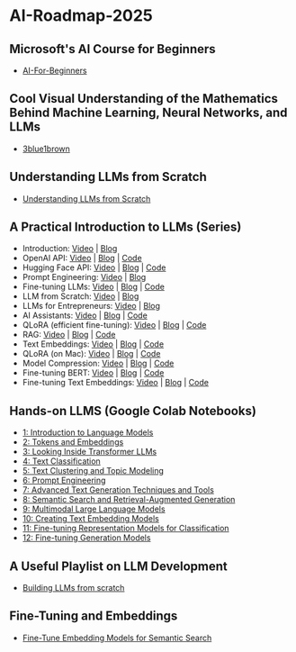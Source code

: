 # AI-Roadmap-2025

## Microsoft's AI Course for Beginners
- [AI-For-Beginners](https://github.com/microsoft/AI-For-Beginners)

## Cool Visual Understanding of the Mathematics Behind Machine Learning, Neural Networks, and LLMs
- [3blue1brown](https://www.3blue1brown.com/topics/neural-networks)

## Understanding LLMs from Scratch
- [Understanding LLMs from Scratch](https://towardsdatascience.com/understanding-llms-from-scratch-using-middle-school-math-e602d27ec876/)

## A Practical Introduction to LLMs (Series)
- Introduction: [Video](https://youtu.be/tFHeUSJAYbE?si=hBFH1g7OAAeORf32) | [Blog](https://towardsdatascience.com/a-practical-introduction-to-llms-65194dda1148)
- OpenAI API: [Video](https://youtu.be/czvVibB2lRA?si=Ix2t3v99M8gH_dND) | [Blog](https://towardsdatascience.com/cracking-open-the-openai-python-api-230e4cae7971) | [Code](https://github.com/ShawhinT/YouTube-Blog/tree/main/LLMs/openai-api)
- Hugging Face API: [Video](https://youtu.be/jan07gloaRg?si=8ZLUUsnQTnAZ9yIp) | [Blog](https://towardsdatascience.com/cracking-open-the-hugging-face-transformers-library-350aa0ef0161) | [Code](https://github.com/ShawhinT/YouTube-Blog/tree/main/LLMs/hugging-face)
- Prompt Engineering: [Video](https://youtu.be/0cf7vzM_dZ0?si=8DTaPnYUIhvGNGii) | [Blog](https://towardsdatascience.com/prompt-engineering-how-to-trick-ai-into-solving-your-problems-7ce1ed3b553f)
- Fine-tuning LLMs: [Video](https://youtu.be/eC6Hd1hFvos?si=Ffz1Kddv-6SvOLa7) | [Blog](https://towardsdatascience.com/fine-tuning-large-language-models-llms-23473d763b91) | [Code](https://github.com/ShawhinT/YouTube-Blog/tree/main/LLMs/fine-tuning)
- LLM from Scratch: [Video](https://youtu.be/ZLbVdvOoTKM?si=6AY7kAxcYMcxRznp) | [Blog](https://towardsdatascience.com/how-to-build-an-llm-from-scratch-8c477768f1f9)
- LLMs for Entrepreneurs: [Video](https://youtu.be/nq6Td5aUZpE?si=V6JDHwEzFQ48piS6) | [Blog](https://medium.com/the-data-entrepreneurs/a-data-entrepreneurs-guide-to-llms-af629a088a6f)
- AI Assistants: [Video](https://youtu.be/4RAvJt3fWoI?si=MxM6wIFt7MjBigG5) | [Blog](https://towardsdatascience.com/how-to-build-an-ai-assistant-with-openai-python-8b3b5a636f69) | [Code](https://github.com/ShawhinT/YouTube-Blog/tree/main/LLMs/ai-assistant-openai)
- QLoRA (efficient fine-tuning): [Video](https://youtu.be/XpoKB3usmKc?si=CW_Pjup1eXoNxFrK) | [Blog](https://towardsdatascience.com/qlora-how-to-fine-tune-an-llm-on-a-single-gpu-4e44d6b5be32) | [Code](https://github.com/ShawhinT/YouTube-Blog/tree/main/LLMs/qlora)
- RAG: [Video](https://youtu.be/Ylz779Op9Pw?si=D78JVlKwaSfGGAEo) | [Blog](https://towardsdatascience.com/how-to-improve-llms-with-rag-abdc132f76ac) | [Code](https://github.com/ShawhinT/YouTube-Blog/tree/main/LLMs/rag)
- Text Embeddings: [Video](https://youtu.be/sNa_uiqSlJo?si=ptKj_5a3YdL1eIFN) | [Blog](https://towardsdatascience.com/text-embeddings-classification-and-semantic-search-8291746220be) | [Code](https://github.com/ShawhinT/YouTube-Blog/tree/main/LLMs/text-embeddings)
- QLoRA (on Mac): [Video](https://youtu.be/3PIqhdRzhxE) | [Blog](https://towardsdatascience.com/local-llm-fine-tuning-on-mac-m1-16gb-f59f4f598be7) | [Code](https://github.com/ShawhinT/YouTube-Blog/tree/main/LLMs/qlora-mlx)
- Model Compression: [Video](https://youtu.be/FLkUOkeMd5M) | [Blog](https://towardsdatascience.com/compressing-large-language-models-llms-9f406eea5b5e) | [Code](https://github.com/ShawhinT/YouTube-Blog/tree/main/LLMs/model-compression)
- Fine-tuning BERT: [Video](https://youtu.be/4QHg8Ix8WWQ) | [Blog](https://medium.com/towards-data-science/fine-tuning-bert-for-text-classification-a01f89b179fc) | [Code](https://github.com/ShawhinT/YouTube-Blog/blob/main/LLMs/model-compression/0_train-teacher.ipynb)
- Fine-tuning Text Embeddings: [Video](https://youtu.be/hOLBrIjRAj4) | [Blog](https://shawhin.medium.com/fine-tuning-text-embeddings-f913b882b11c) | [Code](https://github.com/ShawhinT/YouTube-Blog/tree/main/LLMs/fine-tuning-embeddings)

## Hands-on LLMS (Google Colab Notebooks) 
- [1: Introduction to Language Models](https://colab.research.google.com/github/HandsOnLLM/Hands-On-Large-Language-Models/blob/main/chapter01/Chapter%201%20-%20Introduction%20to%20Language%20Models.ipynb)
- [2: Tokens and Embeddings](https://colab.research.google.com/github/HandsOnLLM/Hands-On-Large-Language-Models/blob/main/chapter02/Chapter%202%20-%20Tokens%20and%20Token%20Embeddings.ipynb)
- [3: Looking Inside Transformer LLMs](https://colab.research.google.com/github/HandsOnLLM/Hands-On-Large-Language-Models/blob/main/chapter03/Chapter%203%20-%20Looking%20Inside%20LLMs.ipynb)
- [4: Text Classification](https://colab.research.google.com/github/HandsOnLLM/Hands-On-Large-Language-Models/blob/main/chapter04/Chapter%204%20-%20Text%20Classification.ipynb)
- [5: Text Clustering and Topic Modeling](https://colab.research.google.com/github/HandsOnLLM/Hands-On-Large-Language-Models/blob/main/chapter05/Chapter%205%20-%20Text%20Clustering%20and%20Topic%20Modeling.ipynb)
- [6: Prompt Engineering](https://colab.research.google.com/github/HandsOnLLM/Hands-On-Large-Language-Models/blob/main/chapter06/Chapter%206%20-%20Prompt%20Engineering.ipynb)
- [7: Advanced Text Generation Techniques and Tools](https://colab.research.google.com/github/HandsOnLLM/Hands-On-Large-Language-Models/blob/main/chapter07/Chapter%207%20-%20Advanced%20Text%20Generation%20Techniques%20and%20Tools.ipynb)
- [8: Semantic Search and Retrieval-Augmented Generation](https://colab.research.google.com/github/HandsOnLLM/Hands-On-Large-Language-Models/blob/main/chapter08/Chapter%208%20-%20Semantic%20Search.ipynb)
- [9: Multimodal Large Language Models](https://colab.research.google.com/github/HandsOnLLM/Hands-On-Large-Language-Models/blob/main/chapter09/Chapter%209%20-%20Multimodal%20Large%20Language%20Models.ipynb)
- [10: Creating Text Embedding Models](https://colab.research.google.com/github/HandsOnLLM/Hands-On-Large-Language-Models/blob/main/chapter10/Chapter%2010%20-%20Creating%20Text%20Embedding%20Models.ipynb)
- [11: Fine-tuning Representation Models for Classification](https://colab.research.google.com/github/HandsOnLLM/Hands-On-Large-Language-Models/blob/main/chapter11/Chapter%2011%20-%20Fine-Tuning%20BERT.ipynb)
- [12: Fine-tuning Generation Models](https://colab.research.google.com/github/HandsOnLLM/Hands-On-Large-Language-Models/blob/main/chapter12/Chapter%2012%20-%20Fine-tuning%20Generation%20Models.ipynb)

## A Useful Playlist on LLM Development
- [Building LLMs from scratch](https://www.youtube.com/playlist?list=PLPTV0NXA_ZSgsLAr8YCgCwhPIJNNtexWu)

## Fine-Tuning and Embeddings
- [Fine-Tune Embedding Models for Semantic Search](https://www.marqo.ai/courses/fine-tuning-embedding-models)
